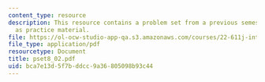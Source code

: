 ```yaml
---
content_type: resource
description: This resource contains a problem set from a previous semester, provided
  as practice material.
file: https://ol-ocw-studio-app-qa.s3.amazonaws.com/courses/22-611j-introduction-to-plasma-physics-i-fall-2006/bca7e13d5f7bddcc9a36805098b93c44_pset8_02.pdf
file_type: application/pdf
resourcetype: Document
title: pset8_02.pdf
uid: bca7e13d-5f7b-ddcc-9a36-805098b93c44
---
```

